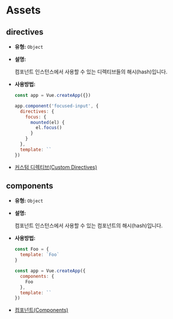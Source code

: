 # Assets

## directives

- **유형:** `Object`

- **설명:**

    컴포넌트 인스턴스에서 사용할 수 있는 디렉티브들의 해시(hash)입니다.

- **사용방법:**

    ```js
    const app = Vue.createApp({})

    app.component('focused-input', {
      directives: {
        focus: {
          mounted(el) {
            el.focus()
          }
        }
      },
      template: ``
    })
    ```

- [커스텀 디렉티브(Custom Directives)](../guide/custom-directive.html)

## components

- **유형:** `Object`

- **설명:**

    컴포넌트 인스턴스에서 사용할 수 있는 컴포넌트의 해시(hash)입니다.

- **사용방법:**

    ```js
    const Foo = {
      template: `Foo`
    }

    const app = Vue.createApp({
      components: {
        Foo
      },
      template: ``
    })
    ```

- [컴포넌트(Components)](../guide/component-basics.html)
